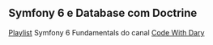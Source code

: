## Symfony 6 e Database com Doctrine

[Playlist](https://www.youtube.com/playlist?list=PLFHz2csJcgk-t8ErN1BHUUxTNj45dkSqS) Symfony 6 Fundamentals do canal [Code With Dary](https://www.youtube.com/@codewithdary)